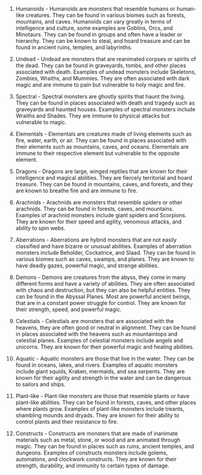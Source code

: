 1.  Humanoids - Humanoids are monsters that resemble humans or human-like creatures. They can be found in various biomes such as forests, mountains, and caves. Humanoids can vary greatly in terms of intelligence and culture, some examples are Goblins, Orcs, and Minotaurs. They can be found in groups and often have a leader or hierarchy. They can be known to steal, and hoard treasure and can be found in ancient ruins, temples, and labyrinths.

2.  Undead - Undead are monsters that are reanimated corpses or spirits of the dead. They can be found in graveyards, tombs, and other places associated with death. Examples of undead monsters include Skeletons, Zombies, Wraiths, and Mummies. They are often associated with dark magic and are immune to pain but vulnerable to holy magic and fire.

3.  Spectral - Spectral monsters are ghostly spirits that haunt the living. They can be found in places associated with death and tragedy such as graveyards and haunted houses. Examples of spectral monsters include Wraiths and Shades. They are immune to physical attacks but vulnerable to magic.

4.  Elementals - Elementals are creatures made of living elements such as fire, water, earth, or air. They can be found in places associated with their elements such as mountains, caves, and oceans. Elementals are immune to their respective element but vulnerable to the opposite element.

5.  Dragons - Dragons are large, winged reptiles that are known for their intelligence and magical abilities. They are fiercely territorial and hoard treasure. They can be found in mountains, caves, and forests, and they are known to breathe fire and are immune to fire.

6.  Arachnids - Arachnids are monsters that resemble spiders or other arachnids. They can be found in forests, caves, and mountains. Examples of arachnid monsters include giant spiders and Scorpions. They are known for their speed and agility, venomous attacks, and ability to spin webs.

8.  Aberrations - Aberrations are hybrid monsters that are not easily classified and have bizarre or unusual abilities. Examples of aberration monsters include Beholder, Cockatrice, and Slaad. They can be found in various biomes such as caves, swamps, and planes. They are known to have deadly gazes, powerful magic, and strange abilities.

9.  Demons - Demons are creatures from the abyss, they come in many different forms and have a variety of abilities. They are often associated with chaos and destruction, but they can also be helpful entities. They can be found in the Abyssal Planes.  Most are powerful ancient beings, that are in a constant power struggle for control. They are known for their strength, speed, and powerful magic.

10.  Celestials - Celestials are monsters that are associated with the heavens, they are often good or neutral in alignment. They can be found in places associated with the heavens such as mountaintops and celestial planes. Examples of celestial monsters include angels and unicorns. They are known for their powerful magic and healing abilities.

11.  Aquatic - Aquatic monsters are those that live in the water. They can be found in oceans, lakes, and rivers. Examples of aquatic monsters include giant squids, Kraken, mermaids, and sea serpents. They are known for their agility and strength in the water and can be dangerous to sailors and ships.

12.  Plant-like - Plant-like monsters are those that resemble plants or have plant-like abilities. They can be found in forests, caves, and other places where plants grow. Examples of plant-like monsters include treants, shambling mounds and dryads. They are known for their ability to control plants and their resistance to fire.

13.  Constructs - Constructs are monsters that are made of inanimate materials such as metal, stone, or wood and are animated through magic. They can be found in places such as ruins, ancient temples, and dungeons. Examples of constructs monsters include golems, automatons, and clockwork constructs. They are known for their strength, durability, and immunity to certain types of damage.